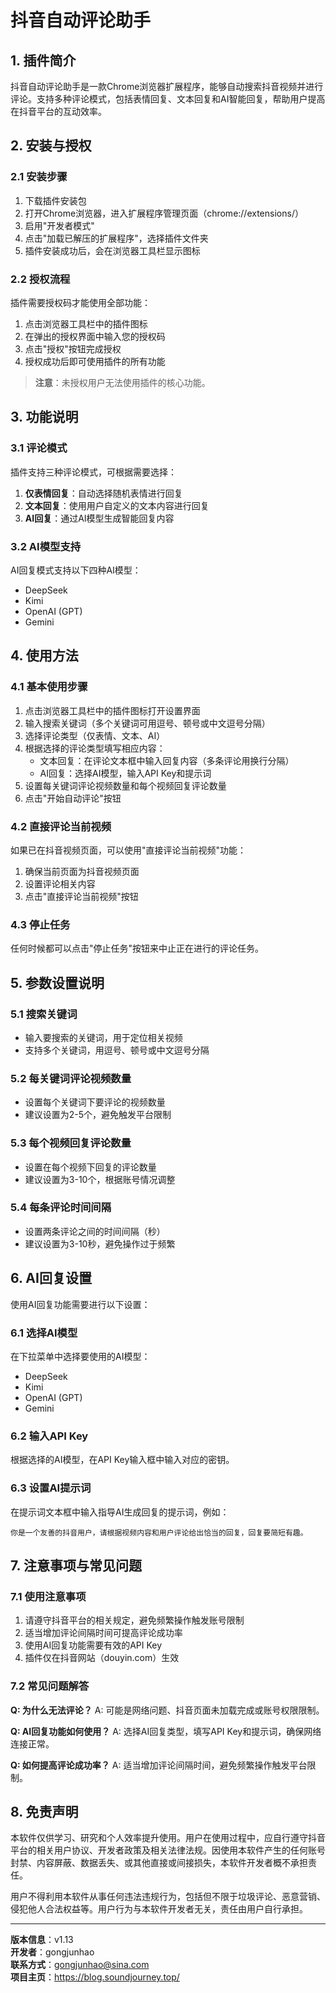# 抖音自动评论助手

## 1. 插件简介

抖音自动评论助手是一款Chrome浏览器扩展程序，能够自动搜索抖音视频并进行评论。支持多种评论模式，包括表情回复、文本回复和AI智能回复，帮助用户提高在抖音平台的互动效率。

## 2. 安装与授权

### 2.1 安装步骤
1. 下载插件安装包
2. 打开Chrome浏览器，进入扩展程序管理页面（chrome://extensions/）
3. 启用"开发者模式"
4. 点击"加载已解压的扩展程序"，选择插件文件夹
5. 插件安装成功后，会在浏览器工具栏显示图标

### 2.2 授权流程
插件需要授权码才能使用全部功能：
1. 点击浏览器工具栏中的插件图标
2. 在弹出的授权界面中输入您的授权码
3. 点击"授权"按钮完成授权
4. 授权成功后即可使用插件的所有功能

> **注意**：未授权用户无法使用插件的核心功能。

## 3. 功能说明

### 3.1 评论模式
插件支持三种评论模式，可根据需要选择：

1. **仅表情回复**：自动选择随机表情进行回复
2. **文本回复**：使用用户自定义的文本内容进行回复
3. **AI回复**：通过AI模型生成智能回复内容

### 3.2 AI模型支持
AI回复模式支持以下四种AI模型：
- DeepSeek
- Kimi
- OpenAI (GPT)
- Gemini

## 4. 使用方法

### 4.1 基本使用步骤
1. 点击浏览器工具栏中的插件图标打开设置界面
2. 输入搜索关键词（多个关键词可用逗号、顿号或中文逗号分隔）
3. 选择评论类型（仅表情、文本、AI）
4. 根据选择的评论类型填写相应内容：
   - 文本回复：在评论文本框中输入回复内容（多条评论用换行分隔）
   - AI回复：选择AI模型，输入API Key和提示词
5. 设置每关键词评论视频数量和每个视频回复评论数量
6. 点击"开始自动评论"按钮

### 4.2 直接评论当前视频
如果已在抖音视频页面，可以使用"直接评论当前视频"功能：
1. 确保当前页面为抖音视频页面
2. 设置评论相关内容
3. 点击"直接评论当前视频"按钮

### 4.3 停止任务
任何时候都可以点击"停止任务"按钮来中止正在进行的评论任务。

## 5. 参数设置说明

### 5.1 搜索关键词
- 输入要搜索的关键词，用于定位相关视频
- 支持多个关键词，用逗号、顿号或中文逗号分隔

### 5.2 每关键词评论视频数量
- 设置每个关键词下要评论的视频数量
- 建议设置为2-5个，避免触发平台限制

### 5.3 每个视频回复评论数量
- 设置在每个视频下回复的评论数量
- 建议设置为3-10个，根据账号情况调整

### 5.4 每条评论时间间隔
- 设置两条评论之间的时间间隔（秒）
- 建议设置为3-10秒，避免操作过于频繁

## 6. AI回复设置

使用AI回复功能需要进行以下设置：

### 6.1 选择AI模型
在下拉菜单中选择要使用的AI模型：
- DeepSeek
- Kimi
- OpenAI (GPT)
- Gemini

### 6.2 输入API Key
根据选择的AI模型，在API Key输入框中输入对应的密钥。

### 6.3 设置AI提示词
在提示词文本框中输入指导AI生成回复的提示词，例如：
```
你是一个友善的抖音用户，请根据视频内容和用户评论给出恰当的回复，回复要简短有趣。
```

## 7. 注意事项与常见问题

### 7.1 使用注意事项
1. 请遵守抖音平台的相关规定，避免频繁操作触发账号限制
2. 适当增加评论间隔时间可提高评论成功率
3. 使用AI回复功能需要有效的API Key
4. 插件仅在抖音网站（douyin.com）生效

### 7.2 常见问题解答

**Q: 为什么无法评论？**
A: 可能是网络问题、抖音页面未加载完成或账号权限限制。

**Q: AI回复功能如何使用？**
A: 选择AI回复类型，填写API Key和提示词，确保网络连接正常。

**Q: 如何提高评论成功率？**
A: 适当增加评论间隔时间，避免频繁操作触发平台限制。

## 8. 免责声明

本软件仅供学习、研究和个人效率提升使用。用户在使用过程中，应自行遵守抖音平台的相关用户协议、开发者政策及相关法律法规。因使用本软件产生的任何账号封禁、内容屏蔽、数据丢失、或其他直接或间接损失，本软件开发者概不承担责任。

用户不得利用本软件从事任何违法违规行为，包括但不限于垃圾评论、恶意营销、侵犯他人合法权益等。用户行为与本软件开发者无关，责任由用户自行承担。

---

**版本信息**：v1.13  
**开发者**：gongjunhao  
**联系方式**：gongjunhao@sina.com  
**项目主页**：https://blog.soundjourney.top/
